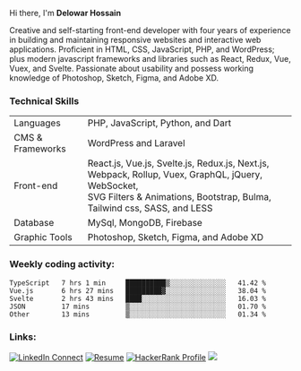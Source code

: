 Hi there, I'm **Delowar Hossain** <br>


Creative and self-starting front-end developer with four years of experience in building and maintaining responsive websites and interactive web applications. Proficient in HTML, CSS, JavaScript, PHP, and WordPress; plus modern javascript frameworks and libraries such as React, Redux, Vue, Vuex, and Svelte. Passionate about usability and possess working knowledge of Photoshop, Sketch, Figma, and Adobe XD.

<!--

## Work Experience

**Sender.net, Vilnius, Lithuania** — Front-end Engineer <br>
`JUN 2020 - PRESENT`
<br>

**JoomShaper, Dhaka, Bangladesh** — Senior Front-end Developer <br>
`AUG 2019 - MAY 2020`
<br>

**JoomShaper, Dhaka, Bangladesh** — Front-end Developer <br>
`AUG 2017 - JUL 2019`
<br>

**CrazyCafe, Dhaka, Bangladesh** — Web Developer<br>
`SEP 2016 - AUG 2017`

## Certifications

**Certified ScrumMaster® (CSM®)**<br>
By `Scrum Alliance` - 
[See credential](https://bcert.me/psgygdyq)

**JavaScript Algorithms and Data Structures**<br>
By `FreeCodeCamp` - 
[See credential](https://freecodecamp.org/certification/delowar/javascript-algorithms-and-data-structures)
<br>

**JavaScript (Intermediate) Certificate**<br>
By `HackerRank` - 
[See credential](https://www.hackerrank.com/certificates/c88458474f57)
<br>

**CSS Certificate**<br>
By `HackerRank` - 
[See credential](https://www.hackerrank.com/certificates/9ef7a6790f1f)
<br>

**Problem Solving Certificate**<br>
By `HackerRank` - 
[See credential](https://www.hackerrank.com/certificates/626e6bbc4aff)
<br>

**React.js Certificate**<br>
By `HackerRank` - 
[See credential](https://www.hackerrank.com/certificates/8129f6d34da0)
<br>

-->

### Technical Skills
<table>
    <tr>
        <td>Languages</td>
        <td>PHP, JavaScript, Python, and Dart</td>
    </tr>
    <tr>
        <td>CMS & Frameworks</td>
        <td>WordPress and Laravel</td>
    </tr>
    <tr>
        <td>Front-end</td>
        <td>React.js, Vue.js, Svelte.js, Redux.js, Next.js, Webpack, Rollup, Vuex, GraphQL, jQuery, WebSocket, <br/> SVG Filters & Animations, Bootstrap, Bulma, Tailwind css, SASS, and LESS</td>
    </tr>
    <tr>
        <td>Database</td>
        <td>MySql, MongoDB, Firebase</td>
    </tr>
    <tr>
        <td>Graphic Tools</td>
        <td>Photoshop, Sketch, Figma, and Adobe XD</td>
    </tr>
</table>


### Weekly coding activity:

<!--START_SECTION:waka-->
```text
TypeScript   7 hrs 1 min     ██████████▒░░░░░░░░░░░░░░   41.42 % 
Vue.js       6 hrs 27 mins   █████████▓░░░░░░░░░░░░░░░   38.04 % 
Svelte       2 hrs 43 mins   ████░░░░░░░░░░░░░░░░░░░░░   16.03 % 
JSON         17 mins         ▒░░░░░░░░░░░░░░░░░░░░░░░░   01.70 % 
Other        13 mins         ▒░░░░░░░░░░░░░░░░░░░░░░░░   01.34 % 
```
<!--END_SECTION:waka-->


### Links:
[![LinkedIn Connect](https://img.shields.io/badge/%20-Linkedin-black?color=14171A&labelColor=0e76a8&logo=linkedin&logoColor=ffffff)](https://www.linkedin.com/in/delowar)
[![Resume](https://img.shields.io/badge/%20-Resume-black?color=14171A&labelColor=F7D900&logo=ello&logoColor=fff)](https://go.delowar.dev/cv)
[![HackerRank Profile](https://img.shields.io/badge/%20-HackerRank-black?color=14171A&labelColor=1ba94c&logo=hackerrank&logoColor=ffffff)](https://www.hackerrank.com/delowardev)
![](https://komarev.com/ghpvc/?username=delowardev&label=!)

